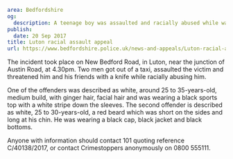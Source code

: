 ```yaml
area: Bedfordshire
og:
  description: A teenage boy was assaulted and racially abused while walking home on Monday (18 September).
publish:
  date: 20 Sep 2017
title: Luton racial assault appeal
url: https://www.bedfordshire.police.uk/news-and-appeals/Luton-racial-assault-appeal
```

The incident took place on New Bedford Road, in Luton, near the junction of Austin Road, at 4.30pm. Two men got out of a taxi, assaulted the victim and threatened him and his friends with a knife while racially abusing him.

One of the offenders was described as white, around 25 to 35-years-old, medium build, with ginger hair, facial hair and was wearing a black sports top with a white stripe down the sleeves. The second offender is described as white, 25 to 30-years-old, a red beard which was short on the sides and long at his chin. He was wearing a black cap, black jacket and black bottoms.

Anyone with information should contact 101 quoting reference C/40138/2017, or contact Crimestoppers anonymously on 0800 555111.
